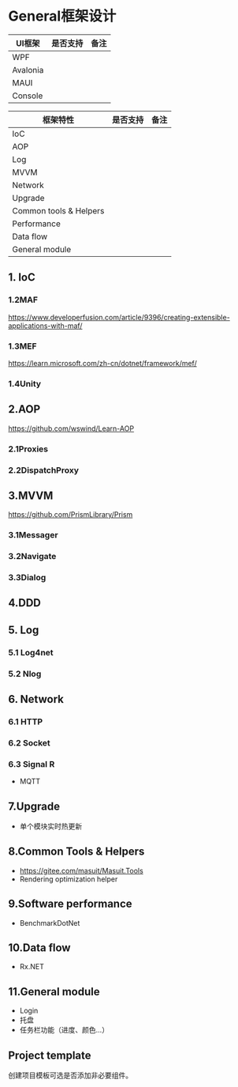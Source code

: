 # General框架设计

| UI框架   | 是否支持 | 备注 |
| -------- | -------- | ---- |
| WPF      |          |      |
| Avalonia |          |      |
| MAUI     |          |      |
| Console  |          |      |




| 框架特性               | 是否支持 | 备注 |
| ---------------------- | -------- | ---- |
| IoC                    |          |      |
| AOP                    |          |      |
| Log                    |          |      |
| MVVM                   |          |      |
| Network                |          |      |
| Upgrade                |          |      |
| Common tools & Helpers |          |      |
| Performance            |          |      |
| Data flow              |          |      |
| General module         |          |      |



## 1. IoC

### 1.2MAF

https://www.developerfusion.com/article/9396/creating-extensible-applications-with-maf/

### 1.3MEF

https://learn.microsoft.com/zh-cn/dotnet/framework/mef/

### 1.4Unity




## 2.AOP

https://github.com/wswind/Learn-AOP

### 2.1Proxies

### 2.2DispatchProxy




## 3.MVVM

https://github.com/PrismLibrary/Prism

### 3.1Messager

### 3.2Navigate

### 3.3Dialog




## 4.DDD



## 5. Log

### 5.1 Log4net

### 5.2 Nlog




## 6. Network

### 6.1 HTTP

### 6.2 Socket

### 6.3 Signal R

- MQTT



## 7.Upgrade

- 单个模块实时热更新



## 8.Common Tools & Helpers

- https://gitee.com/masuit/Masuit.Tools
- Rendering optimization helper



## 9.Software performance

- BenchmarkDotNet



## 10.Data flow

- Rx.NET



## 11.General module

- Login
- 托盘
- 任务栏功能（进度、颜色...）



## Project template

创建项目模板可选是否添加非必要组件。

